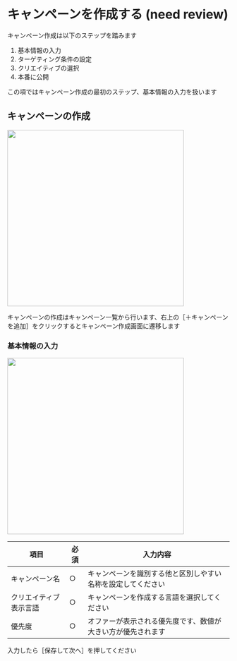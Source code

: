 # キャンペーンを作成する (need review)

キャンペーン作成は以下のステップを踏みます
1. 基本情報の入力
2. ターゲティング条件の設定
3. クリエイティブの選択
4. 本番に公開

この項ではキャンペーン作成の最初のステップ、基本情報の入力を扱います

## キャンペーンの作成
<img src="https://github.com/f-code/code-mc-docs/blob/master/ja/images/campaigns.png" width=400>

キャンペーンの作成はキャンペーン一覧から行います、右上の［＋キャンペーンを追加］をクリックするとキャンペーン作成画面に遷移します


### 基本情報の入力
<img src="https://github.com/f-code/code-mc-docs/blob/master/ja/images/campaign-rename.png" width=400>


|項目|必須 | 入力内容|
|-----|-----|-----|
|キャンペーン名 |○|キャンペーンを識別する他と区別しやすい名称を設定してください|
|クリエイティブ表示言語 | ○| キャンペーンを作成する言語を選択してください|
|優先度 | ○ | オファーが表示される優先度です、数値が大きい方が優先されます|


入力したら［保存して次へ］を押してください
